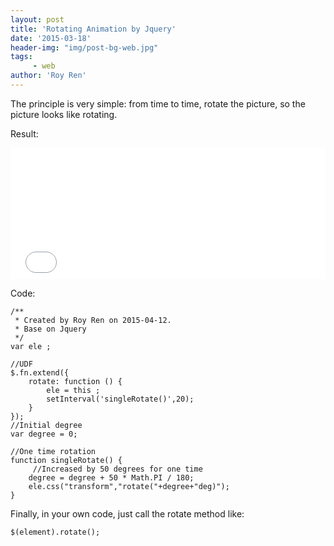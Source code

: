 ```yaml
---
layout: post
title: 'Rotating Animation by Jquery'
date: '2015-03-18'
header-img: "img/post-bg-web.jpg"
tags:
     - web
author: 'Roy Ren'
---
```


The principle is very simple: from time to time, rotate the picture, so the picture looks like rotating.

Result:

<iframe src="{{ site.baseurl }}/example/jquery/rotate" width="100%" height="210px" frameborder="0" scrolling="no"> </iframe>


Code:

	/**
	 * Created by Roy Ren on 2015-04-12.
	 * Base on Jquery
	 */
	var ele ;
	
	//UDF
	$.fn.extend({
	    rotate: function () {
	        ele = this ;
	        setInterval('singleRotate()',20);
	    }
	});
	//Initial degree
	var degree = 0;
	
	//One time rotation
	function singleRotate() {
		 //Increased by 50 degrees for one time
	    degree = degree + 50 * Math.PI / 180;
	    ele.css("transform","rotate("+degree+"deg)");
	}
	
Finally, in your own code, just call the rotate method like:

	$(element).rotate();